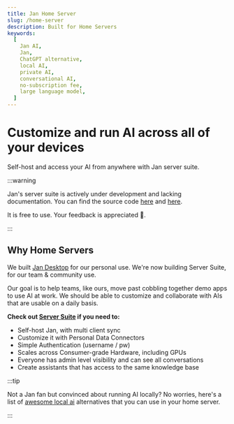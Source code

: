 ```yaml
---
title: Jan Home Server
slug: /home-server
description: Built for Home Servers
keywords:
  [
    Jan AI,
    Jan,
    ChatGPT alternative,
    local AI,
    private AI,
    conversational AI,
    no-subscription fee,
    large language model,
  ]
---
```


<head>
    <title>Jan Home Server</title>
    <meta name="description" content="Jan Home Server is built for home server deployments, allowing individuals to customize and run AI across all their devices. Self-host Jan, access it from anywhere, and collaborate with others using Jan Server Suite.">
    <meta name="keywords" content="Jan AI, Jan, ChatGPT alternative, local AI, private AI, conversational AI, home server, self-hosted AI, personal AI">
    <meta property="og:title" content="Jan Home Server">
    <meta property="og:description" content="Jan Home Server is built for home server deployments, allowing individuals to customize and run AI across all their devices. Self-host Jan, access it from anywhere, and collaborate with others using Jan Server Suite.">
    <meta property="og:url" content="https://yourwebsite.com/home-server">
    <meta name="twitter:card" content="summary">
    <meta name="twitter:title" content="Jan Home Server">
    <meta name="twitter:description" content="Jan Home Server is built for home server deployments, allowing individuals to customize and run AI across all their devices. Self-host Jan, access it from anywhere, and collaborate with others using Jan Server Suite.">
</head>

# Customize and run AI across all of your devices

Self-host and access your AI from anywhere with Jan server suite.

:::warning

Jan's server suite is actively under development and lacking documentation.
You can find the source code [here](https://github.com/janhq/jan/tree/dev/server) and [here](https://github.com/janhq/jan/blob/dev/docker-compose.yml).

It is free to use. Your feedback is appreciated 🙏.

:::

## Why Home Servers

We built [Jan Desktop](/desktop) for our personal use. We're now building Server Suite, for our team & community use.

Our goal is to help teams, like ours, move past cobbling together demo apps to use AI at work. We should be able to customize and collaborate with AIs that are usable on a daily basis.

**Check out [Server Suite](https://github.com/janhq/jan/tree/dev/server) if you need to:**

- Self-host Jan, with multi client sync
- Customize it with Personal Data Connectors
- Simple Authentication (username / pw)
- Scales across Consumer-grade Hardware, including GPUs
- Everyone has admin level visibility and can see all conversations
- Create assistants that has access to the same knowledge base

:::tip

Not a Jan fan but convinced about running AI locally? No worries, here's a list of [awesome local ai](https://github.com/janhq/awesome-local-ai) alternatives that you can use in your home server.

:::
